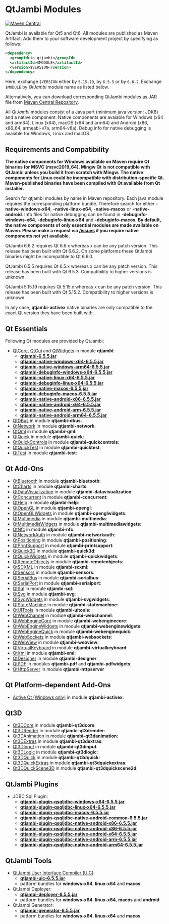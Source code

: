 # QtJambi Modules

[![Maven Central](https://maven-badges.herokuapp.com/maven-central/io.qtjambi/qtjambi/badge.svg)](https://search.maven.org/artifact/io.qtjambi/qtjambi)

QtJambi is available for Qt5 and Qt6. All modules are published as Maven Artifact. Add them to your software development project by specifying as follows:

```xml
<dependency>
  <groupId>io.qtjambi</groupId>
  <artifactId>$MODULE</artifactId>
  <version>$VERSION</version>
</dependency>
```
Here, exchange `$VERSION` either by `5.15.19`, by `6.5.5` or by `6.6.2`. Exchange `$MODULE` by *QtJambi* module name as listed below.

Alternatively, you can download corresponding QtJambi modules as JAR file from [Maven Central Repository](https://search.maven.org/search?q=io.qtjambi).

All *QtJambi* modules consist of a Java part (minimum java version: JDK8) and a native component. 
Native components are avaiable for Windows (x64 and arm64), Linux (x64), macOS (x64 and arm64) and Android (x86, x86_64, armeabi-v7a, arm64-v8a). 
Debug info for native debugging is avaiable for Windows, Linux and macOS.

## Requirements and Compatibility

**The native components for Windows available on Maven require Qt binaries for MSVC (msvc2019_64). Mingw Qt is not compatible with QtJambi unless you build it from scratch with Mingw.**
**The native components for Linux could be incompatible with distribution-specific Qt. Maven-published binaries have been compiled with Qt available from Qt installer.**

Search for qtjambi modules by name in Maven repository. Each java module requires the corresponding platform bundle. Therefore search for either 
**<module>-native-windows-x64**, **<module>-native-linux-x64**, **<module>-native-macos** or **<module>-native-android**. 
Info files for native debugging can be found in **<module>-debuginfo-windows-x64**, **<module>-debuginfo-linux-x64** and **<module>-debuginfo-macos**.
**By default, the native components of only essential modules are made available on Maven. Please make a request via [/issues](Issues) if you require native components not yet available.**

QtJambi 6.6.2 requires Qt 6.6.x whereas x can be any patch version.
This release has been built with Qt 6.6.2. On some platforms these QtJambi binaries might be incompatible to Qt 6.6.0.

QtJambi 6.5.5 requires Qt 6.5.x whereas x can be any patch version.
This release has been built with Qt 6.5.3. Compatibility to higher versions is unknown.

QtJambi 5.15.19 requires Qt 5.15.x whereas x can be any patch version.
This release has been built with Qt 5.15.2. Compatibility to higher versions is unknown.

In any case, **qtjambi-activex** native binaries are only compatible to the exact Qt version they have been built with.

## Qt Essentials

Following Qt modules are provided by QtJambi:

* [QtCore](https://doc.qt.io/qt-6/qtcore-index.html), [QtGui](https://doc.qt.io/qt-6/qtgui-index.html) and [QtWidgets](https://doc.qt.io/qt-6/qtwidgets-index.html) in module **qtjambi**:
    * [**qtjambi-6.5.5.jar**](https://search.maven.org/artifact/io.qtjambi/qtjambi/6.5.5/jar)
    * [**qtjambi-native-windows-x64-6.5.5.jar**](https://search.maven.org/artifact/io.qtjambi/qtjambi-native-windows-x64/6.5.5/jar)
    * [**qtjambi-native-windows-arm64-6.5.5.jar**](https://search.maven.org/artifact/io.qtjambi/qtjambi-native-windows-arm64/6.5.5/jar)
    * [**qtjambi-debuginfo-windows-x64-6.5.5.jar**](https://search.maven.org/artifact/io.qtjambi/qtjambi-debuginfo-windows-x64/6.5.5/jar)
    * [**qtjambi-native-linux-x64-6.5.5.jar**](https://search.maven.org/artifact/io.qtjambi/qtjambi-native-linux-x64/6.5.5/jar)
    * [**qtjambi-debuginfo-linux-x64-6.5.5.jar**](https://search.maven.org/artifact/io.qtjambi/qtjambi-debuginfo-linux-x64/6.5.5/jar)
    * [**qtjambi-native-macos-6.5.5.jar**](https://search.maven.org/artifact/io.qtjambi/qtjambi-native-macos/6.5.5/jar)
    * [**qtjambi-debuginfo-macos-6.5.5.jar**](https://search.maven.org/artifact/io.qtjambi/qtjambi-debuginfo-macos/6.5.5/jar)
    * [**qtjambi-native-android-x86-6.5.5.jar**](https://search.maven.org/artifact/io.qtjambi/qtjambi-native-android-x86/6.5.5/jar)
    * [**qtjambi-native-android-x64-6.5.5.jar**](https://search.maven.org/artifact/io.qtjambi/qtjambi-native-android-x64/6.5.5/jar)
    * [**qtjambi-native-android-arm-6.5.5.jar**](https://search.maven.org/artifact/io.qtjambi/qtjambi-native-android-arm/6.5.5/jar)
    * [**qtjambi-native-android-arm64-6.5.5.jar**](https://search.maven.org/artifact/io.qtjambi/qtjambi-native-android-arm64/6.5.5/jar)
* [QtDBus](https://doc.qt.io/qt-6/qtdbus-index.html) in module **qtjambi-dbus**:
* [QtNetwork](https://doc.qt.io/qt-6/qtnetwork-index.html) in module **qtjambi-network**:
* [QtQml](https://doc.qt.io/qt-6/qtqml-index.html) in module **qtjambi-qml**:
* [QtQuick](https://doc.qt.io/qt-6/qtquick-index.html) in module **qtjambi-quick**:
* [QtQuickControls](https://doc.qt.io/qt-6/qtquickcontrols-index.html) in module **qtjambi-quickcontrols**:
* [QtQuickTest](https://doc.qt.io/qt-6/qtquicktest-index.html) in module **qtjambi-quicktest**:
* [QtTest](https://doc.qt.io/qt-6/qttest-index.html) in module **qtjambi-test**:

## Qt Add-Ons

* [QtBluetooth](https://doc.qt.io/qt-6/qtbluetooth-index.html) in module **qtjambi-bluetooth**:
* [QtCharts](https://doc.qt.io/qt-6/qtcharts-index.html) in module **qtjambi-charts**:
* [QtDataVisualization](https://doc.qt.io/qt-6/qtdatavisualization-index.html) in module **qtjambi-datavisualization**:
* [QtConcurrent](https://doc.qt.io/qt-6/qtconcurrent-index.html) in module **qtjambi-concurrent**:
* [QtHelp](https://doc.qt.io/qt-6/qthelp-index.html) in module **qtjambi-help**:
* [QtOpenGL](https://doc.qt.io/qt-6/qtopengl-index.html) in module **qtjambi-opengl**:
* [QtOpenGLWidgets](https://doc.qt.io/qt-6/qtopenglwidgets-module.html) in module **qtjambi-openglwidgets**:
* [QtMultimedia](https://doc.qt.io/qt-6/qtmultimedia-index.html) in module **qtjambi-multimedia**:
* [QtMultimediaWidgets](https://doc.qt.io/qt-6/qtmultimedia-index.html) in module **qtjambi-multimediawidgets**:
* [QtNfc](https://doc.qt.io/qt-6/qtnfc-index.html) in module **qtjambi-nfc**:
* [QtNetworkAuth](https://doc.qt.io/qt-6/qtnetworkauth-index.html) in module **qtjambi-networkauth**:
* [QtPositioning](https://doc.qt.io/qt-6/qtpositioning-index.html) in module **qtjambi-positioning**:
* [QtPrintSupport](https://doc.qt.io/qt-6/qtprintsupport-index.html) in module **qtjambi-printsupport**:
* [QtQuick3D](https://doc.qt.io/qt-6/qtquick3d-index.html) in module **qtjambi-quick3d**:
* [QtQuickWidgets](https://doc.qt.io/qt-6/qtquickwidgets-module.html) in module **qtjambi-quickwidgets**:
* [QtRemoteObjects](https://doc.qt.io/qt-6/qtremoteobjects-module.html) in module **qtjambi-remoteobjects**:
* [QtSCXML](https://doc.qt.io/qt-6/qtscxml-index.html) in module **qtjambi-scxml**:
* [QtSensors](https://doc.qt.io/qt-6/qtsensors-index.html) in module **qtjambi-sensors**:
* [QtSerialBus](https://doc.qt.io/qt-6/qtserialbus-index.html) in module **qtjambi-serialbus**:
* [QtSerialPort](https://doc.qt.io/qt-6/qtserialport-index.html) in module **qtjambi-serialport**:
* [QtSql](https://doc.qt.io/qt-6/qtsql-index.html) in module **qtjambi-sql**:
* [QtSvg](https://doc.qt.io/qt-6/qtsvg-index.html) in module **qtjambi-svg**:
* [QtSvgWidgets](https://doc.qt.io/qt-6/qtsvg-index.html) in module **qtjambi-svgwidgets**:
* [QtStateMachine](https://doc.qt.io/qt-6/qtstatemachine-index.html) in module **qtjambi-statemachine**:
* [QtUITools](https://doc.qt.io/qt-6/qtuitools-index.html) in module **qtjambi-uitools**:
* [QtWebChannel](https://doc.qt.io/qt-6/qtwebchannel-index.html) in module **qtjambi-webchannel**:
* [QtWebEngineCore](https://doc.qt.io/qt-6/qtwebengine-index.html) in module **qtjambi-webenginecore**:
* [QtWebEngineWidgets](https://doc.qt.io/qt-6/qtwebengine-index.html) in module **qtjambi-webenginewidgets**:
* [QtWebEngineQuick](https://doc.qt.io/qt-6/qtwebengine-index.html) in module **qtjambi-webenginequick**:
* [QtWebSockets](https://doc.qt.io/qt-6/qtwebsockets-index.html) in module **qtjambi-websockets**:
* [QtWebView](https://doc.qt.io/qt-6/qtwebview-index.html) in module **qtjambi-webview**:
* [QtVirtualKeyboard](https://doc.qt.io/qt-6/qtvirtualkeyboard-index.html) in module **qtjambi-virtualkeyboard**:
* [QtXml](https://doc.qt.io/qt-6/qtxml-index.html) in module **qtjambi-xml**:
* [QtDesigner](https://doc.qt.io/qt-6/qtdesigner-manual.html) in module **qtjambi-designer**:
* [QtPDF](https://doc.qt.io/qt-6/qtpdf-index.html) in modules **qtjambi-pdf** and **qtjambi-pdfwidgets**:
* [QtHttpServer](https://doc.qt.io/qt-6/qthttpserver-index.html) in module **qtjambi-httpserver**

## Qt Platform-dependent Add-Ons

* [Active Qt (Windows only)](https://doc.qt.io/qt-6/activeqt-manual.html) in module **qtjambi-activex**:

## Qt3D

* [Qt3DCore](https://doc.qt.io/qt-6/qt3d-index.html) in module **qtjambi-qt3dcore**:
* [Qt3DRender](https://doc.qt.io/qt-6/qt3d-index.html) in module **qtjambi-qt3drender**:
* [Qt3DAnimation](https://doc.qt.io/qt-6/qt3d-index.html) in module **qtjambi-qt3danimation**:
* [Qt3DExtras](https://doc.qt.io/qt-6/qt3d-index.html) in module **qtjambi-qt3dextras**:
* [Qt3DInput](https://doc.qt.io/qt-6/qt3d-index.html) in module **qtjambi-qt3dinput**:
* [Qt3DLogic](https://doc.qt.io/qt-6/qt3d-index.html) in module **qtjambi-qt3dlogic**:
* [Qt3DQuick](https://doc.qt.io/qt-6/qt3d-index.html) in module **qtjambi-qt3dquick**:
* [Qt3DQuickExtras](https://doc.qt.io/qt-6/qt3d-index.html) in module **qtjambi-qt3dquickextras**:
* [Qt3DQuickScene3D](https://doc.qt.io/qt-6/qt3d-index.html) in module **qtjambi-qt3dquickscene2d**:

## QtJambi Plugins

* JDBC Sql Plugin:
    * [**qtjambi-plugin-qsqljdbc-windows-x64-6.5.5.jar**](https://search.maven.org/artifact/io.qtjambi/qtjambi-plugin-qsqljdbc-windows-x64/6.5.5/jar)
    * [**qtjambi-plugin-qsqljdbc-linux-x64-6.5.5.jar**](https://search.maven.org/artifact/io.qtjambi/qtjambi-plugin-qsqljdbc-linux-x64/6.5.5/jar)
    * [**qtjambi-plugin-qsqljdbc-macos-6.5.5.jar**](https://search.maven.org/artifact/io.qtjambi/qtjambi-plugin-qsqljdbc-macos/6.5.5/jar)
    * [**qtjambi-plugin-qsqljdbc-native-android-common-6.5.5.jar**](https://search.maven.org/artifact/io.qtjambi/qtjambi-plugin-qsqljdbc-native-android-common/6.5.5/jar)
    * [**qtjambi-plugin-qsqljdbc-native-android-x86-6.5.5.jar**](https://search.maven.org/artifact/io.qtjambi/qtjambi-plugin-qsqljdbc-native-android-x86/6.5.5/jar)
    * [**qtjambi-plugin-qsqljdbc-native-android-x86-6.5.5.jar**](https://search.maven.org/artifact/io.qtjambi/qtjambi-plugin-qsqljdbc-native-android-x86/6.5.5/jar)
    * [**qtjambi-plugin-qsqljdbc-native-android-x64-6.5.5.jar**](https://search.maven.org/artifact/io.qtjambi/qtjambi-plugin-qsqljdbc-native-android-x64/6.5.5/jar)
    * [**qtjambi-plugin-qsqljdbc-native-android-arm-6.5.5.jar**](https://search.maven.org/artifact/io.qtjambi/qtjambi-plugin-qsqljdbc-native-android-arm/6.5.5/jar)
    * [**qtjambi-plugin-qsqljdbc-native-android-arm64-6.5.5.jar**](https://search.maven.org/artifact/io.qtjambi/qtjambi-plugin-qsqljdbc-native-android-arm64/6.5.5/jar)

## QtJambi Tools

* [QtJambi User Interface Compiler (UIC)](https://doc.qt.io/qt-6/designer-using-a-ui-file.html#compile-time-form-processing):
    * [**qtjambi-uic-6.5.5.jar**](https://search.maven.org/artifact/io.qtjambi/qtjambi-uic/6.5.5/jar)
    * patform bundles for **windows-x64**, **linux-x64** and **macos**
* QtJambi Deployer:
    * [**qtjambi-deployer-6.5.5.jar**](https://search.maven.org/artifact/io.qtjambi/qtjambi-deployer/6.5.5/jar)
    * patform bundles for **windows-x64**, **linux-x64**, **macos** and **android**
* QtJambi Generator:
    * [**qtjambi-generator-6.5.5.jar**](https://search.maven.org/artifact/io.qtjambi/qtjambi-generator/6.5.5/jar)
    * patform bundles for **windows-x64**, **linux-x64** and **macos**
